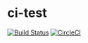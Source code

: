 # ci-test

[![Build Status](https://travis-ci.org/JamesFigler/ci-test.svg?branch=master)](https://travis-ci.org/JamesFigler/ci-test)
[![CircleCI](https://circleci.com/gh/JamesFigler/ci-test.svg?style=shield)](https://circleci.com/gh/JamesFigler/ci-test)
